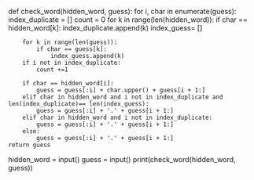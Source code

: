    def check_word(hidden_word, guess):
    for i, char in enumerate(guess):
        index_duplicate = []
        count = 0
        for k in range(len(hidden_word)):
            if char == hidden_word[k]:
                index_duplicate.append(k)
        index_guess= []

        for k in range(len(guess)):
            if char == guess[k]:
                index_guess.append(k)
        if i not in index_duplicate:
            count +=1

        if char == hidden_word[i]:
            guess = guess[:i] + char.upper() + guess[i + 1:]
        elif char in hidden_word and i not in index_duplicate and len(index_duplicate)== len(index_guess):
            guess = guess[:i] + '.' + guess[i + 1:]
        elif char in hidden_word and i not in index_duplicate:
            guess = guess[:i] + '.' + guess[i + 1:]
        else:
            guess = guess[:i] + '.' + guess[i + 1:]
    return guess

hidden_word = input()
guess = input()
print(check_word(hidden_word, guess))

